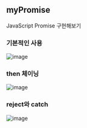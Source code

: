 ## myPromise

JavaScript Promise 구현해보기

### 기본적인 사용

![image](https://user-images.githubusercontent.com/40662323/103136249-0c7da680-4702-11eb-9c8a-9e5161f3d318.png)

### then 체이닝

![image](https://user-images.githubusercontent.com/40662323/103138596-88ceb480-4717-11eb-9c1b-c9d60c0e72c9.png)

### reject와 catch

![image](https://user-images.githubusercontent.com/40662323/103138632-c6334200-4717-11eb-9f5a-2e9999467e06.png)
